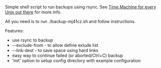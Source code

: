 Simple shell script to run backups using rsync. See
[Time Machine for every Unix out there](https://blog.interlinked.org/tutorials/rsync_time_machine.html)
for more info.

All you need is to run ./backup-mj41cz.sh and follow instructions.

Features:
* use rsync to backup
 * --exclude-from - to allow define exlude list
 * --link-dest - to save space using hard links
* easy way to continue failed (or aborted/Ctrl+C) backup
* 'init' option to setup config directory with example configuration
